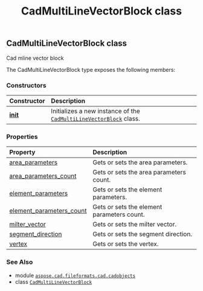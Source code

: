 ﻿---
title: CadMultiLineVectorBlock class
second_title: Aspose.CAD for Python via .NET API References
description: 
type: docs
weight: 820
url: /aspose.cad.fileformats.cad.cadobjects/cadmultilinevectorblock/
is_root: false
---

## CadMultiLineVectorBlock class

Cad mline vector block



The CadMultiLineVectorBlock type exposes the following members:

### Constructors
| Constructor | Description |
| :- | :- |
| [__init__](/cad/python-net/aspose.cad.fileformats.cad.cadobjects/cadmultilinevectorblock/__init__/#) | Initializes a new instance of the [`CadMultiLineVectorBlock`](/cad/python-net/aspose.cad.fileformats.cad.cadobjects/cadmultilinevectorblock) class. |


### Properties
| Property | Description |
| :- | :- |
| [area_parameters](/cad/python-net/aspose.cad.fileformats.cad.cadobjects/cadmultilinevectorblock/area_parameters) | Gets or sets the area parameters. |
| [area_parameters_count](/cad/python-net/aspose.cad.fileformats.cad.cadobjects/cadmultilinevectorblock/area_parameters_count) | Gets or sets the area parameters count. |
| [element_parameters](/cad/python-net/aspose.cad.fileformats.cad.cadobjects/cadmultilinevectorblock/element_parameters) | Gets or sets the element parameters. |
| [element_parameters_count](/cad/python-net/aspose.cad.fileformats.cad.cadobjects/cadmultilinevectorblock/element_parameters_count) | Gets or sets the element parameters count. |
| [milter_vector](/cad/python-net/aspose.cad.fileformats.cad.cadobjects/cadmultilinevectorblock/milter_vector) | Gets or sets the milter vector. |
| [segment_direction](/cad/python-net/aspose.cad.fileformats.cad.cadobjects/cadmultilinevectorblock/segment_direction) | Gets or sets the segment direction. |
| [vertex](/cad/python-net/aspose.cad.fileformats.cad.cadobjects/cadmultilinevectorblock/vertex) | Gets or sets the vertex. |



### See Also
* module [`aspose.cad.fileformats.cad.cadobjects`](..)
* class [`CadMultiLineVectorBlock`](/cad/python-net/aspose.cad.fileformats.cad.cadobjects/cadmultilinevectorblock)
